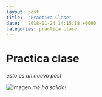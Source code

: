 ```yaml
---
layout: post
title:  "Practica Clase"
date:   2018-01-24 14:15:18 +0000
categories: practica clase
---
```


# Practica clase

*esto es un nuevo post*

![Imagen](https://3.bp.blogspot.com/-qDuLZS7C6ys/UvY-XFDF9AI/AAAAAAAAXgc/ua9t1bG-h2w/s1600/Roger+Smith+-+TV+Personality+-+2012+in+retrospect+-+Spirit+of+England+-+Peter+Crawford.png)
*me ha salido!*